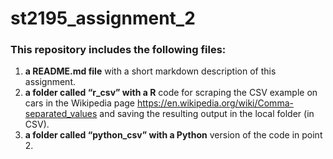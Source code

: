 # st2195_assignment_2

### This repository includes the following files:

1. **a README.md file** with a short markdown description of this assignment. 
1. **a folder called “r_csv” with a R** code for scraping the CSV example on cars in the Wikipedia page https://en.wikipedia.org/wiki/Comma-separated_values and saving the resulting output in the local folder (in CSV).
1. **a folder called “python_csv” with a Python** version of the code in point 2.
